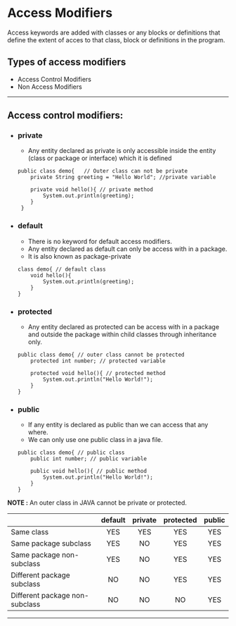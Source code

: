 # Access Modifiers

Access keywords are added with classes or any blocks or definitions that define the extent of acces to that class, block or definitions in the program.

## Types of access modifiers
- Access Control Modifiers
- Non Access Modifiers

---
## Access control modifiers:
- ### private
    - Any entity declared as private is only accessible inside the entity (class or package or interface) which it is defined
    ```
    public class demo{   // Outer class can not be private
        private String greeting = "Hello World"; //private variable
          
        private void hello(){ // private method
            System.out.println(greeting);
        }
     }
    ```
- ### default
    - There is no keyword for default access modifiers.
    - Any entity declared as default can only be access with in a package.
    - It is also known as package-private
    ```
    class demo{ // default class
        void hello(){
            System.out.println(greeting);
        }
    }
    ```
- ### protected
    - Any entity declared as protected can be access with in a package and outside the package within child classes through inheritance only. 
    ```
    public class demo{ // outer class cannot be protected
        protected int number; // protected variable

        protected void hello(){ // protected method
            System.out.println("Hello World!");
        } 
    }
    ```
- ### public
    - If any entity is declared as public than we can access that any where.
    - We can only use one public class in a java file.
    ```
    public class demo{ // public class
        public int number; // public variable

        public void hello(){ // public method
            System.out.println("Hello World!");
        } 
    }
    ```
**NOTE :** An outer class in JAVA cannot be private or protected.

|                                | default | private | protected | public |
|:--                             |:-:      |:-:      |:-:        |:-:     |
| Same class                     | YES     |  YES    |  YES      | YES    |
| Same package subclass          | YES     |  NO     |  YES      | YES    |
| Same package non-subclass      | YES     |  NO     |  YES      | YES    |
| Different package subclass     | NO      |  NO     |  YES      | YES    |
| Different package non-subclass | NO      |  NO     |  NO       | YES    |

---
